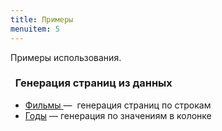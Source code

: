 ```yaml
---
title: Примеры
menuitem: 5
---
```


Примеры использования.

###   Генерация страниц из данных

- [ Фильмы ](/examples/movies/index.html) —  генерация страниц по строкам
- [ Годы](/examples/years/index.html) — генерация по значениям в колонке
